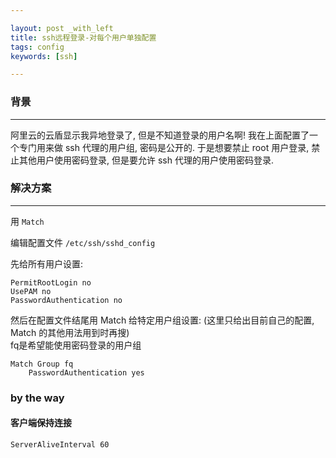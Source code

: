 ```yaml
---

layout: post _with_left
title: ssh远程登录-对每个用户单独配置
tags: config
keywords: [ssh]

---
```


### 背景

---
阿里云的云盾显示我异地登录了, 但是不知道登录的用户名啊! 我在上面配置了一个专门用来做 ssh 代理的用户组, 密码是公开的. 于是想要禁止 root 用户登录, 禁止其他用户使用密码登录, 但是要允许 ssh 代理的用户使用密码登录.     



### 解决方案

---
用 `Match`    

编辑配置文件 `/etc/ssh/sshd_config`    

先给所有用户设置:    

```
PermitRootLogin no
UsePAM no
PasswordAuthentication no

```

然后在配置文件结尾用 Match 给特定用户组设置: (这里只给出目前自己的配置, Match 的其他用法用到时再搜)    
fq是希望能使用密码登录的用户组     


```
Match Group fq
    PasswordAuthentication yes

```

### by the way

#### 客户端保持连接

```sh
ServerAliveInterval 60

```






